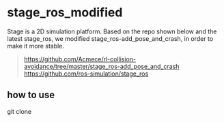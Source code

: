 # stage_ros_modified

Stage is a 2D simulation platform. Based on the repo shown below and the latest stage_ros, we modified stage_ros-add_pose_and_crash, in order to make it more stable.
> https://github.com/Acmece/rl-collision-avoidance/tree/master/stage_ros-add_pose_and_crash
> https://github.com/ros-simulation/stage_ros

## how to use
git clone 